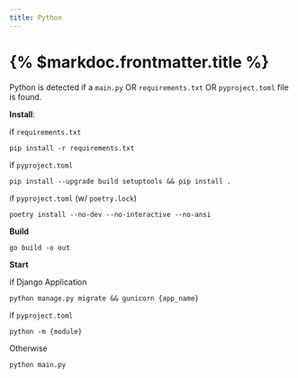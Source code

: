 ```yaml
---
title: Python
---
```


# {% $markdoc.frontmatter.title %}

Python is detected if a `main.py` OR `requirements.txt` OR `pyproject.toml` file is found.

**Install**:

if `requirements.txt`

```
pip install -r requirements.txt
```

if `pyproject.toml`

```
pip install --upgrade build setuptools && pip install .
```

if `pyproject.toml` (w/ `poetry.lock`)

```
poetry install --no-dev --no-interactive --no-ansi
```

**Build**

```
go build -o out
```

**Start**

if Django Application

```
python manage.py migrate && gunicorn {app_name}
```

if `pyproject.toml`

```
python -m {module}
```

Otherwise

```
python main.py
```
